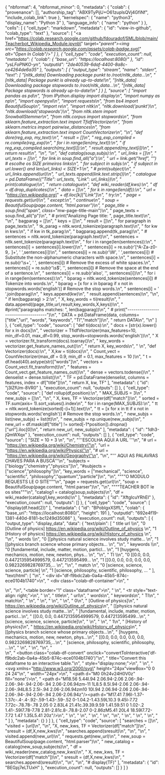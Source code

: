 {
  "nbformat": 4,
  "nbformat_minor": 0,
  "metadata": {
    "colab": {
      "provenance": [],
      "authorship_tag": "ABX9TyPijU+O61zuplsQVj4GfiNf",
      "include_colab_link": true
    },
    "kernelspec": {
      "name": "python3",
      "display_name": "Python 3"
    },
    "language_info": {
      "name": "python"
    }
  },
  "cells": [
    {
      "cell_type": "markdown",
      "metadata": {
        "id": "view-in-github",
        "colab_type": "text"
      },
      "source": [
        "<a href=\"https://colab.research.google.com/github/fdouradof/SML/blob/main/Teacherbot_Wikipedia_Module.ipynb\" target=\"_parent\"><img src=\"https://colab.research.google.com/assets/colab-badge.svg\" alt=\"Open In Colab\"/></a>"
      ]
    },
    {
      "cell_type": "code",
      "execution_count": null,
      "metadata": {
        "colab": {
          "base_uri": "https://localhost:8080/"
        },
        "id": "ysLFoPNKO-yn",
        "outputId": "2de40539-6daf-4400-8a8c-ce4264de6a35"
      },
      "outputs": [
        {
          "output_type": "stream",
          "name": "stderr",
          "text": [
            "[nltk_data] Downloading package punkt to /root/nltk_data...\n",
            "[nltk_data]   Package punkt is already up-to-date!\n",
            "[nltk_data] Downloading package stopwords to /root/nltk_data...\n",
            "[nltk_data]   Package stopwords is already up-to-date!\n"
          ]
        }
      ],
      "source": [
        "import pandas as pd\n",
        "from IPython.display import display\n",
        "import numpy as np\n",
        "import openpyxl\n",
        "import requests\n",
        "from bs4 import BeautifulSoup\n",
        "import re\n",
        "import nltk\n",
        "nltk.download('punkt')\n",
        "nltk.download('stopwords')\n",
        "from nltk.stem import SnowballStemmer\n",
        "from nltk.corpus import stopwords\n",
        "from sklearn.feature_extraction.text import TfidfVectorizer\n",
        "from sklearn.metrics import pairwise_distances\n",
        "from sklearn.feature_extraction.text import CountVectorizer\n",
        "\n",
        "def dore(reg_exp, my_text):\n",
        "    result = []\n",
        "    reg_exp_compiled = re.compile(reg_exp)\n",
        "    for i in range(len(my_text)):\n",
        "        if reg_exp_compiled.search(my_text[i]):\n",
        "            result.append(my_text[i])\n",
        "    return result\n",
        "\n",
        "\n",
        "def catalog(soup,subjs):\n",
        "    url_links = []\n",
        "    url_texts = []\n",
        "    for link in soup.find_all(\"a\"):\n",
        "        url = link.get(\"href\", \"\")                  # escolhe os SIZE primeiros links\n",
        "        for subject in subjs:\n",
        "            if subject in url.lower() and len(url_links) < SIZE+1:\n",
        "                # print(subject)\n",
        "                url_links.append(url)\n",
        "                url_texts.append(link.text.strip())\n",
        "    catalogue = pd.DataFrame({\"Title\": url_texts, \"Link\": url_links})\n",
        "    print(catalogue)\n",
        "    return catalogue\n",
        "def wiki_reader(df,kws):\n",
        "    df = df.drop_duplicates()\n",
        "    data = []\n",
        "    for k in range(len(df)):\n",
        "        url = \"https://en.wikipedia.org\" + df.iloc[k][\"Link\"]\n",
        "        try:\n",
        "            page = requests.get(url)\n",
        "        except:\n",
        "            continue\n",
        "        soup = BeautifulSoup(page.content, \"html.parser\")\n",
        "        page_title = soup.find(\"span\", class_=\"mw-page-title-main\")\n",
        "        page_texts = soup.find_all(\"p\")\n",
        "        # print(\"Analizing Page title:     \", page_title.text)\n",
        "\n",
        "        bagparag = []\n",
        "        keys = []\n",
        "        result = []\n",
        "        for paragraph in page_texts:\n",
        "            tk_parag = nltk.word_tokenize(paragraph.text)\n",
        "            for kw in kws:\n",
        "                if kw in tk_parag:\n",
        "                    bagparag.append(tk_parag)\n",
        "                    # sentences = nltk.word_tokenize(paragraph.text)\n",
        "                    sentences = nltk.sent_tokenize(paragraph.text)\n",
        "                    for i in range(len(sentences)):\n",
        "                        sentences[i] = sentences[i].lower()\n",
        "                        sentences[i] = re.sub(r'[^A-Za-z0-9,. ]+', ' ',sentences[i])\n",
        "                        sentences[i] = re.sub(r'\\W', ' ',sentences[i])  # Substitute the non-alphanumeric characters with space.\n",
        "                        sentences[i] = re.sub(r'\\s+', ' ', sentences[i])  # Remove the excess of white spaces.\n",
        "                        sentences[i] = re.sub(r'\\s$', '', sentences[i])  # Remove the space at the end of a sentence.\n",
        "                        sentences[i] = re.sub(r'also', '', sentences[i])\n",
        "                    for i in range(len(sentences)):\n",
        "                        bparag = nltk.word_tokenize(sentences[i])  # Tokenize into words.\n",
        "                        bparag = [x for x in bparag if x not in stopwords.words('english')]  # Remove the stop words.\n",
        "                        sentences[i] = ' '.join(bparag)\n",
        "                    keys.append(kw)\n",
        "                    result.append(sentences)\n",
        "\n",
        "        if len(bagparag) > 2:\n",
        "            X, key_words = ti(result)\n",
        "            data.append((page_title,url,result,key_words,X,keys))\n",
        "            #print(\"paragraphs matches: \", len(bagparag))\n",
        "        # print(\"-------------------------------------\")\n",
        "    DATA = pd.DataFrame(data, columns=[\"title\",\"url\", \"words\", \"keywords\", \"TI\",\"match\"])\n",
        "    return DATA\n",
        "\n"
      ]
    },
    {
      "cell_type": "code",
      "source": [
        "def ti(docs):\n",
        "    docs = [str(x).lower() for x in docs]\n",
        "    vectorizer = TfidfVectorizer(max_features=10, min_df=0.01, max_df=0.99, stop_words=stopwords.words('english'))\n",
        "    X = vectorizer.fit_transform(docs).toarray()\n",
        "    key_words = vectorizer.get_feature_names_out()\n",
        "    return X, key_words\n",
        "    \n",
        "def Vectorizer(docs):\n",
        "    X,kw = ti(docs)\n",
        "    Count_vect = CountVectorizer(max_df = 0.9, min_df  = 0.1, max_features = 10 )\n",
        "    t = df.head(40).astype(str)[\"words\"]\n",
        "    vectors = Count_vect.fit_transform(t)\n",
        "    features = Count_vect.get_feature_names_out()\n",
        "    dense = vectors.todense()\n",
        "    denselist = dense.tolist()\n",
        "    TF = pd.DataFrame(denselist, columns = features, index = df[\"title\"])\n",
        "    return X, kw, TF"
      ],
      "metadata": {
        "id": "j3lZfUm-8VR0"
      },
      "execution_count": null,
      "outputs": []
    },
    {
      "cell_type": "code",
      "source": [
        "def rollup(df,position):\n",
        "  MAX_SUBJS = 3\n",
        "  new_subjs = []\n",
        "\n",
        "  X, kws, TF = Vectorizer(df[\"match\"])\n",
        "  sorted = TF.sum(axis= 1).sort_values().index\n",
        "  for i in range(MAX_SUBJS):\n",
        "    tt = nltk.word_tokenize(sorted[-(i+1)].text)\n",
        "    tt = [x for x in tt if x not in stopwords.words('english')]  # Remove the stop words.\n",
        "    new_subjs = list(new_subjs) + list(tt)\n",
        "    new_subjs = np.unique(new_subjs)\n",
        "  new_url = df.mask(df[\"title\"] != sorted[-1*position]).dropna()[\"url\"].iloc[0]\n",
        "  return new_url, new_subjs\n"
      ],
      "metadata": {
        "id": "1dh3-jQmWXqx"
      },
      "execution_count": null,
      "outputs": []
    },
    {
      "cell_type": "code",
      "source": [
        "SIZE = 10 + 3 \n",
        "\n",
        "'''ESCOLHA AQUI A URL '''\n",
        "# url = \"https://en.wikipedia.org/wiki/Chemistry\"\n",
        "url = \"https://en.wikipedia.org/wiki/Physics\"\n",
        "# url = \"https://en.wikipedia.org/wiki/Geography\"\n",
        "\n",
        "''' AQUI AS PALAVRAS CHAVES PARA A BUSCA'''\n",
        "subjects = [\"biology\",\"chemistry\",\"physics\"]\n",
        "#subjects = [\"science\",\"philosophy\"]\n",
        "key_words = [\"mechanical\", \"science\", \"scientific\", \"philosophy\",\"quantum\",\"particle\"]\n",
        "\n",
        "\"\"\"O MODULO REQUESTS LE O SITE\"\"\"\n",
        "page = requests.get(url)\n",
        "soup = BeautifulSoup(page.content, \"html.parser\")\n",
        "\n",
        "\"\"\"TEACHER BOT le os sites\"\"\"\n",
        "catalog1 = catalog(soup,subjects)\n",
        "df = wiki_reader(catalog1,key_words)\n"
      ],
      "metadata": {
        "id": "XftgIcuYRhEI"
      },
      "execution_count": null,
      "outputs": []
    },
    {
      "cell_type": "code",
      "source": [
        "display(df.head(2))"
      ],
      "metadata": {
        "id": "BPobIgxXSffL",
        "colab": {
          "base_uri": "https://localhost:8080/",
          "height": 191
        },
        "outputId": "692e4f19-1381-440d-8181-bc1249d35086"
      },
      "execution_count": null,
      "outputs": [
        {
          "output_type": "display_data",
          "data": {
            "text/plain": [
              "                  title                                               url  \\\n",
              "0  [Outline of physics]  https://en.wikipedia.org/wiki/Outline_of_physics   \n",
              "1  [History of physics]  https://en.wikipedia.org/wiki/History_of_physics   \n",
              "\n",
              "                                               words  \\\n",
              "0  [[physics natural science involves study matte...   \n",
              "1  [[physics branch science whose primary objects...   \n",
              "\n",
              "                                            keywords  \\\n",
              "0  [fundamental, include, matter, motion, particl...   \n",
              "1  [huygens, mechanics, motion, new, newton, phys...   \n",
              "\n",
              "                                                  TI  \\\n",
              "0  [[0.0, 0.0, 0.4472135954999579, 0.447213595499...   \n",
              "1  [[0.0, 0.0, 0.0, 0.0, 0.0, 0.9823269828769735,...   \n",
              "\n",
              "                                               match  \n",
              "0              [science, science, science, particle]  \n",
              "1  [science, philosophy, scientific, philosophy, ...  "
            ],
            "text/html": [
              "\n",
              "  <div id=\"df-f9bdc2ab-0a4a-45b5-874c-ece0104b1740\">\n",
              "    <div class=\"colab-df-container\">\n",
              "      <div>\n",
              "<style scoped>\n",
              "    .dataframe tbody tr th:only-of-type {\n",
              "        vertical-align: middle;\n",
              "    }\n",
              "\n",
              "    .dataframe tbody tr th {\n",
              "        vertical-align: top;\n",
              "    }\n",
              "\n",
              "    .dataframe thead th {\n",
              "        text-align: right;\n",
              "    }\n",
              "</style>\n",
              "<table border=\"1\" class=\"dataframe\">\n",
              "  <thead>\n",
              "    <tr style=\"text-align: right;\">\n",
              "      <th></th>\n",
              "      <th>title</th>\n",
              "      <th>url</th>\n",
              "      <th>words</th>\n",
              "      <th>keywords</th>\n",
              "      <th>TI</th>\n",
              "      <th>match</th>\n",
              "    </tr>\n",
              "  </thead>\n",
              "  <tbody>\n",
              "    <tr>\n",
              "      <th>0</th>\n",
              "      <td>[Outline of physics]</td>\n",
              "      <td>https://en.wikipedia.org/wiki/Outline_of_physics</td>\n",
              "      <td>[[physics natural science involves study matte...</td>\n",
              "      <td>[fundamental, include, matter, motion, particl...</td>\n",
              "      <td>[[0.0, 0.0, 0.4472135954999579, 0.447213595499...</td>\n",
              "      <td>[science, science, science, particle]</td>\n",
              "    </tr>\n",
              "    <tr>\n",
              "      <th>1</th>\n",
              "      <td>[History of physics]</td>\n",
              "      <td>https://en.wikipedia.org/wiki/History_of_physics</td>\n",
              "      <td>[[physics branch science whose primary objects...</td>\n",
              "      <td>[huygens, mechanics, motion, new, newton, phys...</td>\n",
              "      <td>[[0.0, 0.0, 0.0, 0.0, 0.0, 0.9823269828769735,...</td>\n",
              "      <td>[science, philosophy, scientific, philosophy, ...</td>\n",
              "    </tr>\n",
              "  </tbody>\n",
              "</table>\n",
              "</div>\n",
              "      <button class=\"colab-df-convert\" onclick=\"convertToInteractive('df-f9bdc2ab-0a4a-45b5-874c-ece0104b1740')\"\n",
              "              title=\"Convert this dataframe to an interactive table.\"\n",
              "              style=\"display:none;\">\n",
              "        \n",
              "  <svg xmlns=\"http://www.w3.org/2000/svg\" height=\"24px\"viewBox=\"0 0 24 24\"\n",
              "       width=\"24px\">\n",
              "    <path d=\"M0 0h24v24H0V0z\" fill=\"none\"/>\n",
              "    <path d=\"M18.56 5.44l.94 2.06.94-2.06 2.06-.94-2.06-.94-.94-2.06-.94 2.06-2.06.94zm-11 1L8.5 8.5l.94-2.06 2.06-.94-2.06-.94L8.5 2.5l-.94 2.06-2.06.94zm10 10l.94 2.06.94-2.06 2.06-.94-2.06-.94-.94-2.06-.94 2.06-2.06.94z\"/><path d=\"M17.41 7.96l-1.37-1.37c-.4-.4-.92-.59-1.43-.59-.52 0-1.04.2-1.43.59L10.3 9.45l-7.72 7.72c-.78.78-.78 2.05 0 2.83L4 21.41c.39.39.9.59 1.41.59.51 0 1.02-.2 1.41-.59l7.78-7.78 2.81-2.81c.8-.78.8-2.07 0-2.86zM5.41 20L4 18.59l7.72-7.72 1.47 1.35L5.41 20z\"/>\n",
              "  </svg>\n",
              "      </button>\n",
              "      \n",
              "  <style>\n",
              "    .colab-df-container {\n",
              "      display:flex;\n",
              "      flex-wrap:wrap;\n",
              "      gap: 12px;\n",
              "    }\n",
              "\n",
              "    .colab-df-convert {\n",
              "      background-color: #E8F0FE;\n",
              "      border: none;\n",
              "      border-radius: 50%;\n",
              "      cursor: pointer;\n",
              "      display: none;\n",
              "      fill: #1967D2;\n",
              "      height: 32px;\n",
              "      padding: 0 0 0 0;\n",
              "      width: 32px;\n",
              "    }\n",
              "\n",
              "    .colab-df-convert:hover {\n",
              "      background-color: #E2EBFA;\n",
              "      box-shadow: 0px 1px 2px rgba(60, 64, 67, 0.3), 0px 1px 3px 1px rgba(60, 64, 67, 0.15);\n",
              "      fill: #174EA6;\n",
              "    }\n",
              "\n",
              "    [theme=dark] .colab-df-convert {\n",
              "      background-color: #3B4455;\n",
              "      fill: #D2E3FC;\n",
              "    }\n",
              "\n",
              "    [theme=dark] .colab-df-convert:hover {\n",
              "      background-color: #434B5C;\n",
              "      box-shadow: 0px 1px 3px 1px rgba(0, 0, 0, 0.15);\n",
              "      filter: drop-shadow(0px 1px 2px rgba(0, 0, 0, 0.3));\n",
              "      fill: #FFFFFF;\n",
              "    }\n",
              "  </style>\n",
              "\n",
              "      <script>\n",
              "        const buttonEl =\n",
              "          document.querySelector('#df-f9bdc2ab-0a4a-45b5-874c-ece0104b1740 button.colab-df-convert');\n",
              "        buttonEl.style.display =\n",
              "          google.colab.kernel.accessAllowed ? 'block' : 'none';\n",
              "\n",
              "        async function convertToInteractive(key) {\n",
              "          const element = document.querySelector('#df-f9bdc2ab-0a4a-45b5-874c-ece0104b1740');\n",
              "          const dataTable =\n",
              "            await google.colab.kernel.invokeFunction('convertToInteractive',\n",
              "                                                     [key], {});\n",
              "          if (!dataTable) return;\n",
              "\n",
              "          const docLinkHtml = 'Like what you see? Visit the ' +\n",
              "            '<a target=\"_blank\" href=https://colab.research.google.com/notebooks/data_table.ipynb>data table notebook</a>'\n",
              "            + ' to learn more about interactive tables.';\n",
              "          element.innerHTML = '';\n",
              "          dataTable['output_type'] = 'display_data';\n",
              "          await google.colab.output.renderOutput(dataTable, element);\n",
              "          const docLink = document.createElement('div');\n",
              "          docLink.innerHTML = docLinkHtml;\n",
              "          element.appendChild(docLink);\n",
              "        }\n",
              "      </script>\n",
              "    </div>\n",
              "  </div>\n",
              "  "
            ]
          },
          "metadata": {}
        }
      ]
    },
    {
      "cell_type": "code",
      "source": [
        "searches = []\n",
        "visited = [url]\n",
        "\n",
        "X, new_kws, TF = Vectorizer(df[\"match\"])\n",
        "sresult = (df,X,new_kws)\n",
        "searches.append(sresult)\n",
        "\n",
        "\n",
        "  visited.append(new_url)\n",
        "  requests.get(new_url)\n",
        "  new_soup = BeautifulSoup(page.content, \"html.parser\")\n",
        "  new_catalog = catalog(new_soup,subjects)\n",
        "  df = wiki_reader(new_catalog,new_kws)\n",
        "  X, new_kws, TF = Vectorizer(df[\"match\"])\n",
        "  sresult = (df,X,new_kws)\n",
        "  searches.append(sresult)\n",
        "\n",
        "\n",
        "# display(TF)"
      ],
      "metadata": {
        "id": "BEGpj7eLTUxH"
      },
      "execution_count": null,
      "outputs": []
    }
  ]
}
